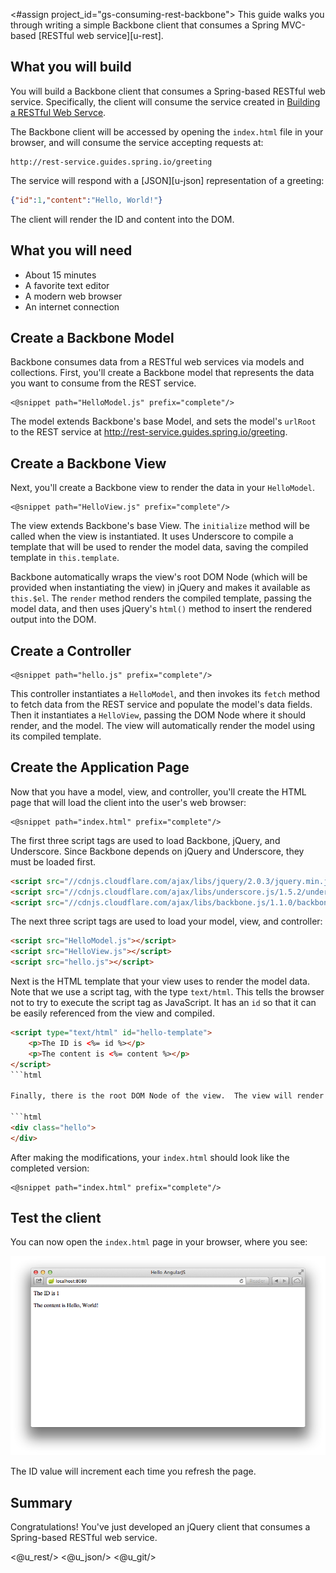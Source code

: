 <#assign project_id="gs-consuming-rest-backbone">
This guide walks you through writing a simple Backbone client that consumes a Spring MVC-based [RESTful web service][u-rest].


What you will build
-------------------

You will build a Backbone client that consumes a Spring-based RESTful web service.
Specifically, the client will consume the service created in [Building a RESTful Web Servce][gs-rest-service].

The Backbone client will be accessed by opening the `index.html` file in your browser, and will consume the service accepting requests at:

    http://rest-service.guides.spring.io/greeting

The service will respond with a [JSON][u-json] representation of a greeting:

```json
{"id":1,"content":"Hello, World!"}
```

The client will render the ID and content into the DOM.


What you will need
------------------

 - About 15 minutes
 - A favorite text editor
 - A modern web browser
 - An internet connection


<a name="scratch"></a>
Create a Backbone Model
-----------------------

Backbone consumes data from a RESTful web services via models and collections.  First, you'll create a Backbone model that represents the data you want to consume from the REST service.

	<@snippet path="HelloModel.js" prefix="complete"/>

The model extends Backbone's base Model, and sets the model's `urlRoot` to the REST service at http://rest-service.guides.spring.io/greeting.

Create a Backbone View
----------------------

Next, you'll create a Backbone view to render the data in your `HelloModel`.

	<@snippet path="HelloView.js" prefix="complete"/>

The view extends Backbone's base View.  The `initialize` method will be called when the view is instantiated.  It uses Underscore to compile a template that will be used to render the model data, saving the compiled template in `this.template`.

Backbone automatically wraps the view's root DOM Node (which will be provided when instantiating the view) in jQuery and makes it available as `this.$el`.  The `render` method renders the compiled template, passing the model data, and then uses jQuery's `html()` method to insert the rendered output into the DOM.

Create a Controller
-------------------

	<@snippet path="hello.js" prefix="complete"/>

This controller instantiates a `HelloModel`, and then invokes its `fetch` method to fetch data from the REST service and populate the model's data fields.  Then it instantiates a `HelloView`, passing the DOM Node where it should render, and the model.  The view will automatically render the model using its compiled template.

Create the Application Page
---------------------------

Now that you have a model, view, and controller, you'll create the HTML page that will load the client into the user's web browser:

	<@snippet path="index.html" prefix="complete"/>

The first three script tags are used to load Backbone, jQuery, and Underscore.  Since Backbone depends on jQuery and Underscore, they must be loaded first.

```html
<script src="//cdnjs.cloudflare.com/ajax/libs/jquery/2.0.3/jquery.min.js"></script>
<script src="//cdnjs.cloudflare.com/ajax/libs/underscore.js/1.5.2/underscore-min.js"></script>
<script src="//cdnjs.cloudflare.com/ajax/libs/backbone.js/1.1.0/backbone-min.js"></script>
```

The next three script tags are used to load your model, view, and controller:

```html
<script src="HelloModel.js"></script>
<script src="HelloView.js"></script>
<script src="hello.js"></script>
```

Next is the HTML template that your view uses to render the model data.  Note that we use a script tag, with the type `text/html`.  This tells the browser not to try to execute the script tag as JavaScript.  It has an `id` so that it can be easily referenced from the view and compiled.

```html
<script type="text/html" id="hello-template">
    <p>The ID is <%= id %></p>
    <p>The content is <%= content %></p>
</script>
```html

Finally, there is the root DOM Node of the view.  The view will render the model data, using the template, into this node:

```html
<div class="hello">
</div>
```

After making the modifications, your `index.html` should look like the completed version:

    <@snippet path="index.html" prefix="complete"/>


<a name="test"></a>
Test the client
---------------

You can now open the `index.html` page in your browser, where you see:

![Model data retrieved from the REST service is rendered into the DOM.](images/hello.png)

The ID value will increment each time you refresh the page.


Summary
-------

Congratulations! You've just developed an jQuery client that consumes a Spring-based RESTful web service.

[gs-rest-service]: /guides/gs-rest-service/
[zip]: https://github.com/spring-guides/${project_id}/archive/master.zip
<@u_rest/>
<@u_json/>
<@u_git/>
